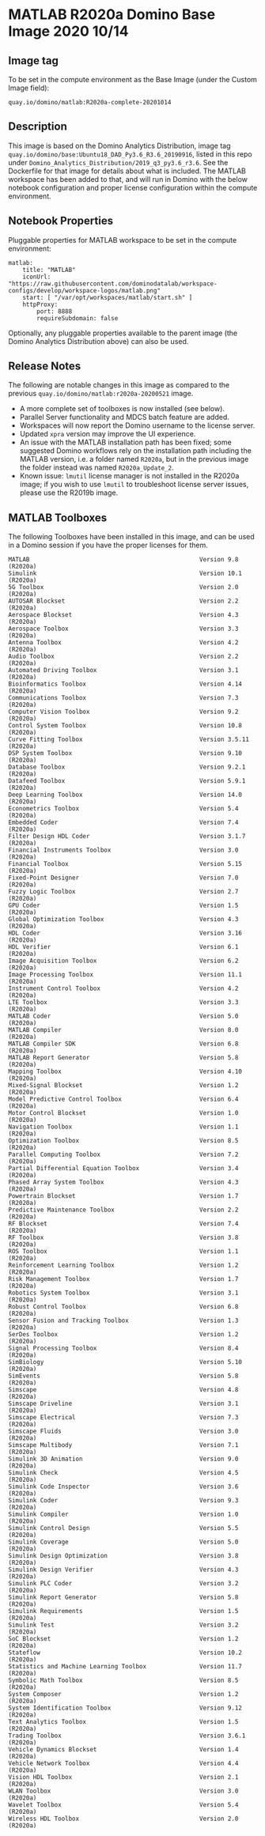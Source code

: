 # MATLAB R2020a Domino Base Image 2020 10/14

## Image tag

To be set in the compute environment as the Base Image (under the Custom Image field):
```
quay.io/domino/matlab:R2020a-complete-20201014
```

## Description

This image is based on the Domino Analytics Distribution,
image tag `quay.io/domino/base:Ubuntu18_DAD_Py3.6_R3.6_20190916`,
listed in this repo under `Domino_Analytics_Distribution/2019_q3_py3.6_r3.6`.
See the Dockerfile for that image for details about what is included.
The MATLAB workspace has been added to that, and will run in Domino with the below notebook configuration and proper license configuration within the compute environment.

## Notebook Properties

Pluggable properties for MATLAB workspace to be set in the compute environment:

```
matlab:
    title: "MATLAB"
    iconUrl: "https://raw.githubusercontent.com/dominodatalab/workspace-configs/develop/workspace-logos/matlab.png"
    start: [ "/var/opt/workspaces/matlab/start.sh" ]
    httpProxy:
        port: 8888
        requireSubdomain: false
```

Optionally, any pluggable properties available to the parent image (the Domino Analytics Distribution above) can also be used.

## Release Notes

The following are notable changes in this image as compared to the previous ``quay.io/domino/matlab:r2020a-20200521`` image.
* A more complete set of toolboxes is now installed (see below).
* Parallel Server functionality and MDCS batch feature are added.
* Workspaces will now report the Domino username to the license server.
* Updated ``xpra`` version may improve the UI experience.
* An issue with the MATLAB installation path has been fixed; some suggested Domino workflows rely on the installation path including the MATLAB version, i.e. a folder named ``R2020a``, but in the previous image the folder instead was named ``R2020a_Update_2``.
* Known issue: ``lmutil`` license manager is not installed in the R2020a image; if you wish to use ``lmutil`` to troubleshoot license server issues, please use the R2019b image.




## MATLAB Toolboxes

The following Toolboxes have been installed in this image, and can be used in a Domino session if you have the proper licenses for them.

```
MATLAB                                                Version 9.8         (R2020a)
Simulink                                              Version 10.1        (R2020a)
5G Toolbox                                            Version 2.0         (R2020a)
AUTOSAR Blockset                                      Version 2.2         (R2020a)
Aerospace Blockset                                    Version 4.3         (R2020a)
Aerospace Toolbox                                     Version 3.3         (R2020a)
Antenna Toolbox                                       Version 4.2         (R2020a)
Audio Toolbox                                         Version 2.2         (R2020a)
Automated Driving Toolbox                             Version 3.1         (R2020a)
Bioinformatics Toolbox                                Version 4.14        (R2020a)
Communications Toolbox                                Version 7.3         (R2020a)
Computer Vision Toolbox                               Version 9.2         (R2020a)
Control System Toolbox                                Version 10.8        (R2020a)
Curve Fitting Toolbox                                 Version 3.5.11      (R2020a)
DSP System Toolbox                                    Version 9.10        (R2020a)
Database Toolbox                                      Version 9.2.1       (R2020a)
Datafeed Toolbox                                      Version 5.9.1       (R2020a)
Deep Learning Toolbox                                 Version 14.0        (R2020a)
Econometrics Toolbox                                  Version 5.4         (R2020a)
Embedded Coder                                        Version 7.4         (R2020a)
Filter Design HDL Coder                               Version 3.1.7       (R2020a)
Financial Instruments Toolbox                         Version 3.0         (R2020a)
Financial Toolbox                                     Version 5.15        (R2020a)
Fixed-Point Designer                                  Version 7.0         (R2020a)
Fuzzy Logic Toolbox                                   Version 2.7         (R2020a)
GPU Coder                                             Version 1.5         (R2020a)
Global Optimization Toolbox                           Version 4.3         (R2020a)
HDL Coder                                             Version 3.16        (R2020a)
HDL Verifier                                          Version 6.1         (R2020a)
Image Acquisition Toolbox                             Version 6.2         (R2020a)
Image Processing Toolbox                              Version 11.1        (R2020a)
Instrument Control Toolbox                            Version 4.2         (R2020a)
LTE Toolbox                                           Version 3.3         (R2020a)
MATLAB Coder                                          Version 5.0         (R2020a)
MATLAB Compiler                                       Version 8.0         (R2020a)
MATLAB Compiler SDK                                   Version 6.8         (R2020a)
MATLAB Report Generator                               Version 5.8         (R2020a)
Mapping Toolbox                                       Version 4.10        (R2020a)
Mixed-Signal Blockset                                 Version 1.2         (R2020a)
Model Predictive Control Toolbox                      Version 6.4         (R2020a)
Motor Control Blockset                                Version 1.0         (R2020a)
Navigation Toolbox                                    Version 1.1         (R2020a)
Optimization Toolbox                                  Version 8.5         (R2020a)
Parallel Computing Toolbox                            Version 7.2         (R2020a)
Partial Differential Equation Toolbox                 Version 3.4         (R2020a)
Phased Array System Toolbox                           Version 4.3         (R2020a)
Powertrain Blockset                                   Version 1.7         (R2020a)
Predictive Maintenance Toolbox                        Version 2.2         (R2020a)
RF Blockset                                           Version 7.4         (R2020a)
RF Toolbox                                            Version 3.8         (R2020a)
ROS Toolbox                                           Version 1.1         (R2020a)
Reinforcement Learning Toolbox                        Version 1.2         (R2020a)
Risk Management Toolbox                               Version 1.7         (R2020a)
Robotics System Toolbox                               Version 3.1         (R2020a)
Robust Control Toolbox                                Version 6.8         (R2020a)
Sensor Fusion and Tracking Toolbox                    Version 1.3         (R2020a)
SerDes Toolbox                                        Version 1.2         (R2020a)
Signal Processing Toolbox                             Version 8.4         (R2020a)
SimBiology                                            Version 5.10        (R2020a)
SimEvents                                             Version 5.8         (R2020a)
Simscape                                              Version 4.8         (R2020a)
Simscape Driveline                                    Version 3.1         (R2020a)
Simscape Electrical                                   Version 7.3         (R2020a)
Simscape Fluids                                       Version 3.0         (R2020a)
Simscape Multibody                                    Version 7.1         (R2020a)
Simulink 3D Animation                                 Version 9.0         (R2020a)
Simulink Check                                        Version 4.5         (R2020a)
Simulink Code Inspector                               Version 3.6         (R2020a)
Simulink Coder                                        Version 9.3         (R2020a)
Simulink Compiler                                     Version 1.0         (R2020a)
Simulink Control Design                               Version 5.5         (R2020a)
Simulink Coverage                                     Version 5.0         (R2020a)
Simulink Design Optimization                          Version 3.8         (R2020a)
Simulink Design Verifier                              Version 4.3         (R2020a)
Simulink PLC Coder                                    Version 3.2         (R2020a)
Simulink Report Generator                             Version 5.8         (R2020a)
Simulink Requirements                                 Version 1.5         (R2020a)
Simulink Test                                         Version 3.2         (R2020a)
SoC Blockset                                          Version 1.2         (R2020a)
Stateflow                                             Version 10.2        (R2020a)
Statistics and Machine Learning Toolbox               Version 11.7        (R2020a)
Symbolic Math Toolbox                                 Version 8.5         (R2020a)
System Composer                                       Version 1.2         (R2020a)
System Identification Toolbox                         Version 9.12        (R2020a)
Text Analytics Toolbox                                Version 1.5         (R2020a)
Trading Toolbox                                       Version 3.6.1       (R2020a)
Vehicle Dynamics Blockset                             Version 1.4         (R2020a)
Vehicle Network Toolbox                               Version 4.4         (R2020a)
Vision HDL Toolbox                                    Version 2.1         (R2020a)
WLAN Toolbox                                          Version 3.0         (R2020a)
Wavelet Toolbox                                       Version 5.4         (R2020a)
Wireless HDL Toolbox                                  Version 2.0         (R2020a)
```
